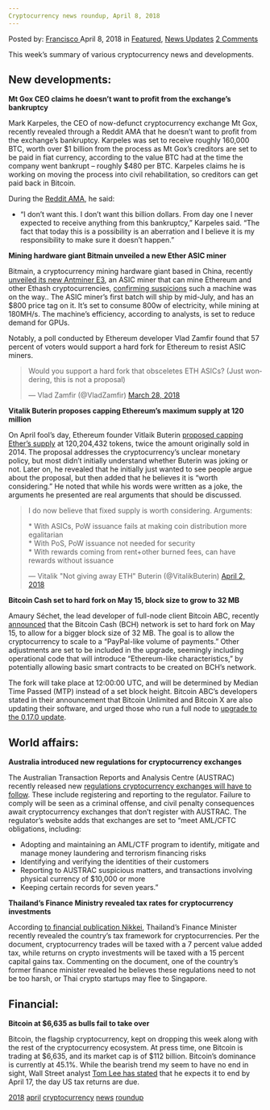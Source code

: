 ```yaml
---
Cryptocurrency news roundup, April 8, 2018
---
```

<article class="post-listing post-25310 post type-post status-publish format-standard has-post-thumbnail hentry 
 tag-5927 tag-april tag-cryptocurrency tag-news tag-roundup">
<div class="post-inner">
<span>Posted by: <a href="https://www.deepdotweb.com/author/francisco/" title="">Francisco </a></span>
<span>April 8, 2018</span>
<span>in <a href="https://www.deepdotweb.com/category/deepdot-news/" rel="category tag">Featured</a>, <a href="https://www.deepdotweb.com/category/news-updates/" rel="category tag">News Updates</a></span>
<span><a href="https://www.deepdotweb.com/2018/04/08/cryptocurrency-news-roundup-april-8-2018/#comments">2 Comments</a></span>


<p>This week’s summary of various cryptocurrency news and developments.</p>
<h2>New developments:</h2>
<p><strong>Mt Gox CEO claims he doesn’t want to profit from the exchange’s bankruptcy</strong></p>
<p>Mark Karpeles, the CEO of now-defunct cryptocurrency exchange Mt Gox, recently revealed through a Reddit AMA that he doesn’t want to profit from the exchange’s bankruptcy. Karpeles was set to receive roughly 160,000 BTC, worth over $1 billion from the process as Mt Gox’s creditors are set to be paid in fiat currency, according to the value BTC had at the time the company went bankrupt – roughly $480 per BTC. Karpeles claims he is working on moving the process into civil rehabilitation, so creditors can get paid back in Bitcoin.</p>
<p>During the <a href="https://www.reddit.com/r/Bitcoin/comments/89o16y/im_mark_karpelès_exceo_of_bankrupt_mtgox_ask_me/">Reddit AMA</a>, he said:</p>
<ul>
<li>“I don’t want this. I don’t want this billion dollars. From day one I never expected to receive anything from this bankruptcy,” Karpeles said. “The fact that today this is a possibility is an aberration and I believe it is my responsibility to make sure it doesn’t happen.”</li>
</ul>
<p><strong>Mining hardware giant Bitmain unveiled a new Ether ASIC miner</strong></p>
<p>Bitmain, a cryptocurrency mining hardware giant based in China, recently <a href="https://shop.bitmain.com/product/detail?pid=00020180403174908564M8dMJKtz06B7&amp;utm_source=twitter&amp;utm_medium=social&amp;utm_campaign=e3-announcement">unveiled its new Antminer E3</a>, an ASIC miner that can mine Ethereum and other Ethash cryptocurrencies, <a href="https://www.deepdotweb.com/2018/04/01/cryptocurrency-news-roundup-1-4-18/">confirming suspicions</a> such a machine was on the way.. The ASIC miner’s first batch will ship by mid-July, and has an $800 price tag on it. It’s set to consume 800w of electricity, while mining at 180MH/s. The machine’s efficiency, according to analysts, is set to reduce demand for GPUs.</p>
<p>Notably, a poll conducted by Ethereum developer Vlad Zamfir found that 57 percent of voters would support a hard fork for Ethereum to resist ASIC miners.</p>
<blockquote class="twitter-tweet" data-width="550" data-dnt="true">
<p lang="en" dir="ltr">Would you support a hard fork that obsceletes ETH ASICs? (Just wondering, this is not a proposal)</p>
<p>&mdash; Vlad Zamfir (@VladZamfir) <a href="https://twitter.com/VladZamfir/status/979060233430552576?ref_src=twsrc%5Etfw">March 28, 2018</a></p></blockquote>
<p><script async src="https://platform.twitter.com/widgets.js" charset="utf-8"></script></p>
<p><strong>Vitalik Buterin proposes capping Ethereum’s maximum supply at 120 million</strong></p>
<p>On April fool’s day, Ethereum founder Vitlaik Buterin <a href="https://github.com/ethereum/EIPs/issues/960">proposed capping Ether’s supply</a> at 120,204,432 tokens, twice the amount originally sold in 2014. The proposal addresses the cryptocurrency’s unclear monetary policy, but most didn’t initially understand whether Buterin was joking or not. Later on, he revealed that he initially just wanted to see people argue about the proposal, but then added that he believes it is “worth considering.” He noted that while his words were written as a joke, the arguments he presented are real arguments that should be discussed.</p>
<blockquote class="twitter-tweet" data-width="550" data-dnt="true">
<p lang="en" dir="ltr">I do now believe that fixed supply is worth considering. Arguments:</p>
<p>* With ASICs, PoW issuance fails at making coin distribution more egalitarian<br />* With PoS, PoW issuance not needed for security<br />* With rewards coming from rent+other burned fees, can have rewards without issuance</p>
<p>&mdash; Vitalik &quot;Not giving away ETH&quot; Buterin (@VitalikButerin) <a href="https://twitter.com/VitalikButerin/status/980746683481964545?ref_src=twsrc%5Etfw">April 2, 2018</a></p></blockquote>
<p><script async src="https://platform.twitter.com/widgets.js" charset="utf-8"></script></p>
<p><strong>Bitcoin Cash set to hard fork on May 15, block size to grow to 32 MB</strong></p>
<p>Amaury Séchet, the lead developer of full-node client Bitcoin ABC, recently <a href="https://www.bitcoinabc.org/may15hardfork">announced</a> that the Bitcoin Cash (BCH) network is set to hard fork on May 15, to allow for a bigger block size of 32 MB. The goal is to allow the cryptocurrency to scale to a “PayPal-like volume of payments.” Other adjustments are set to be included in the upgrade, seemingly including operational code that will introduce “Ethereum-like characteristics,” by potentially allowing basic smart contracts to be created on BCH’s network.</p>
<p>The fork will take place at 12:00:00 UTC, and will be determined by Median Time Passed (MTP) instead of a set block height. Bitcoin ABC’s developers stated in their announcement that Bitcoin Unlimited and Bitcoin X are also updating their software, and urged those who run a full node to <a href="https://download.bitcoinabc.org/0.17.0/">upgrade to the 0.17.0 update</a>.</p>
<h2>World affairs:</h2>
<p><strong>Australia introduced new regulations for cryptocurrency exchanges</strong></p>
<p>The Australian Transaction Reports and Analysis Centre (AUSTRAC) recently released new <a href="http://www.austrac.gov.au/news/digital-currency-exchange-providers-register-online-austrac">regulations cryptocurrency exchanges will have to follow</a>. These include registering and reporting to the regulator. Failure to comply will be seen as a criminal offense, and civil penalty consequences await cryptocurrency exchanges that don’t register with AUSTRAC. The regulator’s website adds that exchanges are set to “meet AML/CFTC obligations, including:</p>
<ul>
<li>Adopting and maintaining an AML/CTF program to identify, mitigate and manage money laundering and terrorism financing risks</li>
<li>Identifying and verifying the identities of their customers</li>
<li>Reporting to AUSTRAC suspicious matters, and transactions involving physical currency of $10,000 or more</li>
<li>Keeping certain records for seven years.”</li>
</ul>
<p><strong>Thailand’s Finance Ministry revealed tax rates for cryptocurrency investments</strong></p>
<p>According <a href="https://asia.nikkei.com/Politics-Economy/Economy/Thailand-s-military-regime-plans-to-tax-cryptocurrencies">to financial publication Nikkei</a>, Thailand’s Finance Minister recently revealed the country’s tax framework for cryptocurrencies. Per the document, cryptocurrency trades will be taxed with a 7 percent value added tax, while returns on crypto investments will be taxed with a 15 percent capital gains tax. Commenting on the document, one of the country’s former finance minister revealed he believes these regulations need to not be too harsh, or Thai crypto startups may flee to Singapore.</p>
<h2>Financial:</h2>
<p><strong>Bitcoin at $6,635 as bulls fail to take over</strong></p>
<p>Bitcoin, the flagship cryptocurrency, kept on dropping this week along with the rest of the cryptocurrency ecosystem. At press time, one Bitcoin is trading at $6,635, and its market cap is of $112 billion. Bitcoin’s dominance is currently at 45.1%. While the bearish trend my seem to have no end in sight, Wall Street analyst <a href="https://www.cryptoglobe.com/latest/2018/04/wall-street-analyst-expects-bitcoin-to-stop-plunging/">Tom Lee has stated</a> that he expects it to end by April 17, the day US tax returns are due.</p>
</div>
<a href="https://www.deepdotweb.com/tag/2018/" rel="tag">2018</a> <a href="https://www.deepdotweb.com/tag/april/" rel="tag">april</a> <a href="https://www.deepdotweb.com/tag/cryptocurrency/" rel="tag">cryptocurrency</a> <a href="https://www.deepdotweb.com/tag/news/" rel="tag">news</a> <a href="https://www.deepdotweb.com/tag/roundup/" rel="tag">roundup</a></span> <span style="display:none" class="updated">2018-04-08<a href="https://www.deepdotweb.com/author/francisco/" title="Posts by Francisco" rel="author">Francisco</a></strong></div>


